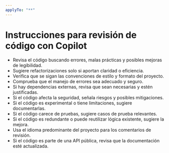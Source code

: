 ```yaml
---
applyTo: "**"
---
```


# Instrucciones para revisión de código con Copilot

- Revisa el código buscando errores, malas prácticas y posibles mejoras de legibilidad.
- Sugiere refactorizaciones solo si aportan claridad o eficiencia.
- Verifica que se sigan las convenciones de estilo y formato del proyecto.
- Comprueba que el manejo de errores sea adecuado y seguro.
- Si hay dependencias externas, revisa que sean necesarias y estén justificadas.
- Si el código afecta la seguridad, señala riesgos y posibles mitigaciones.
- Si el código es experimental o tiene limitaciones, sugiere documentarlas.
- Si el código carece de pruebas, sugiere casos de prueba relevantes.
- Si el código es redundante o puede reutilizar lógica existente, sugiere la mejora.
- Usa el idioma predominante del proyecto para los comentarios de revisión.
- Si el código es parte de una API pública, revisa que la documentación esté actualizada.
